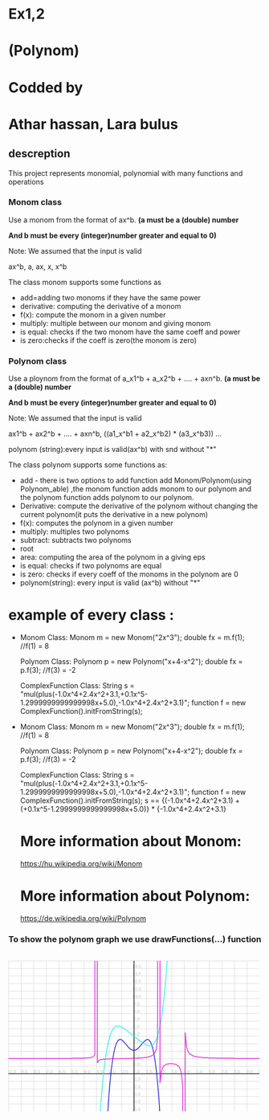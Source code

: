 
# Ex1,2

# (Polynom)

# Codded by

# Athar hassan, Lara bulus

## **descreption**

This project represents monomial, polynomial with many functions and operations

### **Monom class**

Use a monom from the format of ax^b. **(a must be a (double) number**

**And b must be every (integer)number greater and equal to 0)**

Note: We assumed that the input is valid

ax^b, a, ax, x, x^b

The class monom supports some functions as

- add=adding two monoms if they have the same power
- derivative: computing the derivative of a monom
- f(x): compute the monom in a given number
- multiply: multiple between our monom and giving monom
- is equal: checks if the two monom have the same coeff and power
- is zero:checks if the coeff is zero(the monom is zero)

### **Polynom class**

Use a ploynom from the format of a\_x1^b + a\_x2^b + .... + axn^b. **(a must be a (double) number**

**And b must be every (integer)number greater and equal to 0)**

Note: We assumed that the input is valid

ax1^b + ax2^b + .... + axn^b, ((a1\_x^b1 + a2\_x^b2) \* (a3\_x^b3)) …

polynom (string):every input is valid(ax^b) with snd without &quot;\*&quot;

The class polynom supports some functions as:

- add - there is two options to add function add Monom/Polynom(using Polynom\_able) ,the monom function adds monom to our polynom and the polynom function adds polynom to our polynom.
- Derivative: compute the derivative of the polynom without changing the current polynom(it puts the derivative in a new polynom)
- f(x): computes the polynom in a given number
- multiply: multiples two polynoms
- subtract: subtracts two polynoms
- root
- area: computing the area of the polynom in a giving eps
- is equal: checks if two polynoms are equal
- is zero: checks if every coeff of the monoms in the polynom are 0
- polynom(string): every input is valid (ax^b) without &quot;\*&quot;

 # example of every class : 
  
   
   -   Monom Class:
       Monom m = new Monom("2x^3");
       double fx = m.f(1); //f(1) = 8

       Polynom Class:
       Polynom p = new Polynom("x+4-x^2");
       double fx = p.f(3); //f(3) = -2

       ComplexFunction Class:
       String s = "mul(plus(-1.0x^4+2.4x^2+3.1,+0.1x^5-1.2999999999999998x+5.0),-1.0x^4+2.4x^2+3.1)";
       function f = new ComplexFunction().initFromString(s);
    
   
   
   -  Monom Class:
      Monom m = new Monom("2x^3");
      double fx = m.f(1); //f(1) = 8

      Polynom Class:
      Polynom p = new Polynom("x+4-x^2");
      double fx = p.f(3); //f(3) = -2

      ComplexFunction Class:
      String s = "mul(plus(-1.0x^4+2.4x^2+3.1,+0.1x^5-1.2999999999999998x+5.0),-1.0x^4+2.4x^2+3.1)";
      function f = new ComplexFunction().initFromString(s);
      s == {(-1.0x^4+2.4x^2+3.1) + (+0.1x^5-1.2999999999999998x+5.0)} * {-1.0x^4+2.4x^2+3.1}
     
     
     
       # More information about Monom:
       https://hu.wikipedia.org/wiki/Monom


       # More information about Polynom:
        https://de.wikipedia.org/wiki/Polynom
        
### **To show the polynom graph we use drawFunctions(…) function**
<br>
<img src="https://github.com/LaraBulus/OOP_1_2/blob/master/Functions_GUI.jpg",c_limit/so-logo-s.jpg" width="500">
<br>
